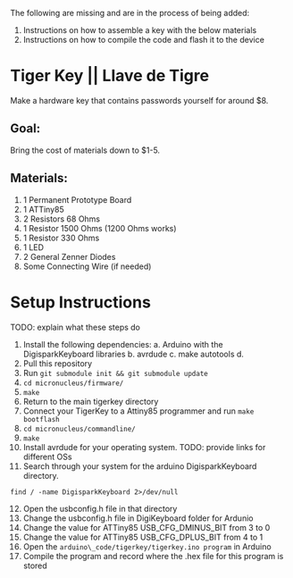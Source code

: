 The following are missing and are in the process of being added:
1. Instructions on how to assemble a key with the below materials
1. Instructions on how to compile the code and flash it to the device

# Tiger Key || Llave de Tigre

Make a hardware key that contains passwords yourself for around $8.

## Goal:
Bring the cost of materials down to $1-5.

## Materials:
1. 1 Permanent Prototype Board
1. 1 ATTiny85
1. 2 Resistors  68 Ohms
1. 1 Resistor 1500 Ohms (1200 Ohms works)
1. 1 Resistor  330 Ohms
1. 1 LED
1. 2 General Zenner Diodes
1. Some Connecting Wire (if needed)

# Setup Instructions

TODO: explain what these steps do

1. Install the following dependencies:
    a. Arduino with the DigisparkKeyboard libraries
    b. avrdude
    c. make autotools
    d. 
2. Pull this repository
3. Run `git submodule init && git submodule update`
4. `cd micronucleus/firmware/`
5. `make`
6. Return to the main tigerkey directory
7. Connect your TigerKey to a Attiny85 programmer and run `make bootflash`
8. `cd micronucleus/commandline/`
9. `make`
10. Install avrdude for your operating system. TODO: provide links for different OSs
11. Search through your system for the arduino DigisparkKeyboard directory.
```
find / -name DigisparkKeyboard 2>/dev/null
```
12. Open the usbconfig.h file in that directory
13. Change the usbconfig.h file in DigiKeyboard folder for Ardunio
14. Change the value for ATTiny85 USB\_CFG\_DMINUS\_BIT from 3 to 0
15. Change the value for ATTiny85 USB\_CFG\_DPLUS\_BIT from 4 to 1
16. Open the `arduino\_code/tigerkey/tigerkey.ino program` in Arduino
17. Compile the program and record where the .hex file for this program is stored
